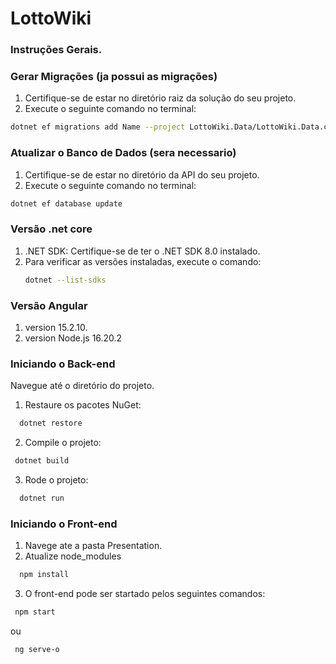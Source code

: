 # LottoWiki

### Instruções Gerais.

### Gerar Migrações (ja possui as migrações)

1. Certifique-se de estar no diretório raiz da solução do seu projeto.
2. Execute o seguinte comando no terminal:
```bash
dotnet ef migrations add Name --project LottoWiki.Data/LottoWiki.Data.csproj --startup-project LottoWiki.Api/LottoWiki.Api.csproj
```

### Atualizar o Banco de Dados (sera necessario)
1. Certifique-se de estar no diretório da API do seu projeto.
2. Execute o seguinte comando no terminal:
```bash
dotnet ef database update
```
### Versão .net core
1. .NET SDK: Certifique-se de ter o .NET SDK 8.0 instalado.
2. Para verificar as versões instaladas, execute o comando:
   ```bash
   dotnet --list-sdks
   ```
### Versão Angular
1. version 15.2.10.
2. version Node.js 16.20.2

### Iniciando o Back-end

Navegue até o diretório do projeto.
1. Restaure os pacotes NuGet:
 ```bash
   dotnet restore
   ```
2. Compile o projeto:
 ```bash
  dotnet build
   ```
3. Rode o projeto:
 ```bash
   dotnet run
   ```
### Iniciando o Front-end
1. Navege ate a pasta Presentation.
2. Atualize node_modules
 ```bash
   npm install
   ```
3. O front-end pode ser startado pelos seguintes comandos:
 ```bash
  npm start
   ```
ou 
 ```bash
  ng serve-o
   ```














